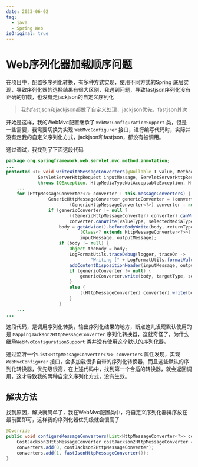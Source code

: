 ```yaml
---
date: 2023-06-02
tag:
  - java
  - Spring Web
isOriginal: true
---
```


# Web序列化器加载顺序问题

在项目中，配置多序列化转换，有多种方式实现，使用不同方式的Spring 底层实现，导致序列化器的选择结果有很大区别，我遇到问题，导致fastjson序列化没有正确的加载，也没有走jackjson的自定义序列化

> 我的fastjson和jackjson都做了自定义处理，jackjson优先，fastjson其次

开始是这样，我的WebMvc配置继承了 `WebMvcConfigurationSupport` 类，但是一些需要，我需要切换为实现 `WebMvcConfigurer` 接口，进行编写代码时，实际并没有走我的自定义序列化方式，jackjson和fastjson，都没有被调用。

通过调试，我找到了下面这段代码

```java
package org.springframework.web.servlet.mvc.method.annotation;
...
protected <T> void writeWithMessageConverters(@Nullable T value, MethodParameter returnType,
			ServletServerHttpRequest inputMessage, ServletServerHttpResponse outputMessage)
			throws IOException, HttpMediaTypeNotAcceptableException, HttpMessageNotWritableException {
    ...
    for (HttpMessageConverter<?> converter : this.messageConverters) {
				GenericHttpMessageConverter genericConverter = (converter instanceof GenericHttpMessageConverter ?
						(GenericHttpMessageConverter<?>) converter : null);
				if (genericConverter != null ?
						((GenericHttpMessageConverter) converter).canWrite(targetType, valueType, selectedMediaType) :
						converter.canWrite(valueType, selectedMediaType)) {
					body = getAdvice().beforeBodyWrite(body, returnType, selectedMediaType,
							(Class<? extends HttpMessageConverter<?>>) converter.getClass(),
							inputMessage, outputMessage);
					if (body != null) {
						Object theBody = body;
						LogFormatUtils.traceDebug(logger, traceOn ->
								"Writing [" + LogFormatUtils.formatValue(theBody, !traceOn) + "]");
						addContentDispositionHeader(inputMessage, outputMessage);
						if (genericConverter != null) {
							genericConverter.write(body, targetType, selectedMediaType, outputMessage);
						}
						else {
							((HttpMessageConverter) converter).write(body, selectedMediaType, outputMessage);
						}
					}                 
    ...
...
```

这段代码，是调用序列化转换，输出序列化结果的地方，断点这儿发现默认使用的是 `MappingJackson2HttpMessageConverter` 序列化转换器，这就奇怪了，为什么继承`WebMvcConfigurationSupport` 类并没有使用这个默认的序列化器。

通过监听一个`List<HttpMessageConverter<?>> converters` 属性发现，实现 `WebMvcConfigurer` 接口，会多加载很多自带的序列化转换器，而且这些默认的序列化转换器，优先级很高，在上述代码中，找到第一个合适的转换器，就会返回调用，这才导致我的两种自定义序列化方式，没有生效。

## 解决方法

找到原因，解决就简单了，我在WebMvc配置类中，将自定义序列化器排序放在最前面即可，这样我的序列化器优先级就会很高了

```java
@Override
public void configureMessageConverters(List<HttpMessageConverter<?>> converters) {
	CostJackson2HttpMessageConverter costJackson2HttpMessageConverter = new CostJackson2HttpMessageConverter();
	converters.add(0, costJackson2HttpMessageConverter);
	converters.add(1, fastJsonHttpMessageConverter());
}
```






